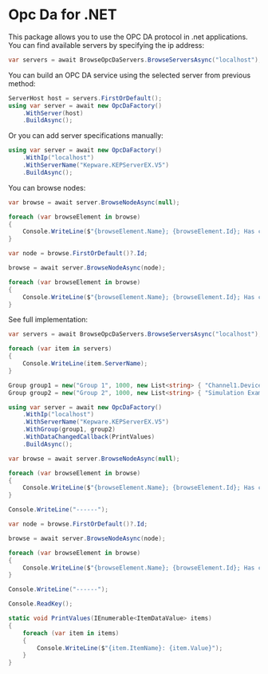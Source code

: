 # Opc Da for .NET
This package allows you to use the OPC DA protocol in .net applications.  
You can find available servers by specifying the ip address:
```cs
var servers = await BrowseOpcDaServers.BrowseServersAsync("localhost");
```
You can build an OPC DA service using the selected server from previous method:
```cs
ServerHost host = servers.FirstOrDefault();
using var server = await new OpcDaFactory()
    .WithServer(host)
    .BuildAsync();
```
Or you can add server specifications manually:
```cs
using var server = await new OpcDaFactory()
    .WithIp("localhost")
    .WithServerName("Kepware.KEPServerEX.V5")
    .BuildAsync();
```
You can browse nodes:
```cs
var browse = await server.BrowseNodeAsync(null);

foreach (var browseElement in browse)
{
    Console.WriteLine($"{browseElement.Name}; {browseElement.Id}; Has children: {browseElement.HasChildren}");
}

var node = browse.FirstOrDefault()?.Id;

browse = await server.BrowseNodeAsync(node);

foreach (var browseElement in browse)
{
    Console.WriteLine($"{browseElement.Name}; {browseElement.Id}; Has children: {browseElement.HasChildren}");
}
```
See full implementation:
```cs
var servers = await BrowseOpcDaServers.BrowseServersAsync("localhost");

foreach (var item in servers)
{
    Console.WriteLine(item.ServerName);
}

Group group1 = new("Group 1", 1000, new List<string> { "Channel1.Device1.Tag1", "Channel1.Device1.Tag2" });
Group group2 = new("Group 2", 1000, new List<string> { "Simulation Examples.Functions.Ramp1", "Simulation Examples.Functions.Sine1" });

using var server = await new OpcDaFactory()
    .WithIp("localhost")
    .WithServerName("Kepware.KEPServerEX.V5")
    .WithGroup(group1, group2)
    .WithDataChangedCallback(PrintValues)
    .BuildAsync();

var browse = await server.BrowseNodeAsync(null);

foreach (var browseElement in browse)
{
    Console.WriteLine($"{browseElement.Name}; {browseElement.Id}; Has children: {browseElement.HasChildren}");
}

Console.WriteLine("------");

var node = browse.FirstOrDefault()?.Id;

browse = await server.BrowseNodeAsync(node);

foreach (var browseElement in browse)
{
    Console.WriteLine($"{browseElement.Name}; {browseElement.Id}; Has children: {browseElement.HasChildren}");
}

Console.WriteLine("------");

Console.ReadKey();

static void PrintValues(IEnumerable<ItemDataValue> items)
{
    foreach (var item in items)
    {
        Console.WriteLine($"{item.ItemName}: {item.Value}");
    }
}
```